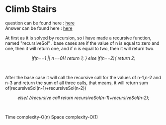 # Climb Stairs

question can be found here : <a href="https://github.com/chaltidutta/DSC-NSEC-Algorithms/blob/master/3.%20Recursion/climb_stairs/climb_stairs.md"> here </a> <br>
Answer can be found here : <a href="https://github.com/chaltidutta/DSC-NSEC-Algorithms/blob/master/3.%20Recursion/climb_stairs/climb_Stairs_upama.cpp">here </a><br>

At first as it is solved by recursion, so i have made a recursive function, named "recursiveSol" . base cases are if the value of n is equal to zero and one, then it will return one, and if n is equal to two, then it will return two.

<p align="center"><i>
if(n==1 || n==0){
        return 1;
    }
    else if(n==2){
        return 2;
</i></p><br>

After the base case it will call the recursive call for the values of n-1,n-2 and n-3 and return the sum of all three calls, 
that means, it will return sum of(recursiveSol(n-1)+recursiveSol(n-2))

<p align="center"><i>
    else{
        //recursive call
        return recursiveSol(n-1)+recursiveSol(n-2);
</i></p><br>

Time complexity-O(n) 
Space complexity-O(1)

